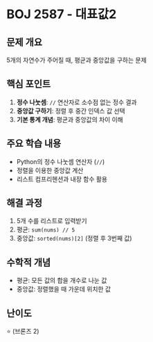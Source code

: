 # BOJ 2587 - 대표값2

## 문제 개요
5개의 자연수가 주어질 때, 평균과 중앙값을 구하는 문제

## 핵심 포인트
1. **정수 나눗셈**: `//` 연산자로 소수점 없는 정수 결과
2. **중앙값 구하기**: 정렬 후 중간 인덱스 값 선택
3. **기본 통계 개념**: 평균과 중앙값의 차이 이해

## 주요 학습 내용
- Python의 정수 나눗셈 연산자 (`//`)
- 정렬을 이용한 중앙값 계산
- 리스트 컴프리헨션과 내장 함수 활용

## 해결 과정
1. 5개 수를 리스트로 입력받기
2. 평균: `sum(nums) // 5`
3. 중앙값: `sorted(nums)[2]` (정렬 후 3번째 값)

## 수학적 개념
- 평균: 모든 값의 합을 개수로 나눈 값
- 중앙값: 정렬했을 때 가운데 위치한 값

## 난이도
⭐ (브론즈 2)
